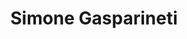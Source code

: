---
# Display name
title: Simone Gasparineti
weight: 40

# Is this the primary user of the site?
superuser: false

role: 

# Organizations/Affiliations
organizations:
  - name: Chalmers University of Technology

social:
  - icon: globe
    icon_pack: fas
    link: https://www.chalmers.se/en/persons/simoneg/
  - icon: envelope
    icon_pack: fas
    link: 'mailto:simoneg@chalmers.se'
  - icon: google-scholar
    icon_pack: ai
    link: https://scholar.google.com/citations?user=e0UMI-UAAAAJ&hl=en

# Organizational groups that you belong to (for People widget)
#   Set this to `[]` or comment out if you are not using People widget.
user_groups:
  - Speakers
  - Program Committee
---